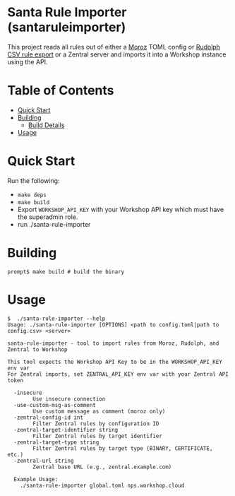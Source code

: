 # Santa Rule Importer (santaruleimporter)

This project reads all rules out of either a
[Moroz](https://github.com/groob/moroz) TOML config or
[Rudolph](https://github.com/airbnb/rudolph/tree/master) [CSV rule
export](https://github.com/airbnb/rudolph/blob/master/docs/rules.md#importing-or-exporting-rules)
or a Zentral server and imports it into a Workshop instance using the API.

# Table of Contents

- [Quick Start](#quick-start)
- [Building](#building)
	- [Build Details](#build-details)
- [Usage](#usage)

# Quick Start

Run the following:
- `make deps`
- `make build`
- Export `WORKSHOP_API_KEY` with your Workshop API key which must have the superadmin role.
- run ./santa-rule-importer

# Building

```
prompt$ make build # build the binary
```

# Usage

```
$  ./santa-rule-importer --help
Usage: ./santa-rule-importer [OPTIONS] <path to config.toml|path to config.csv> <server>

santa-rule-importer - tool to import rules from Moroz, Rudolph, and Zentral to Workshop

This tool expects the Workshop API Key to be in the WORKSHOP_API_KEY env var
For Zentral imports, set ZENTRAL_API_KEY env var with your Zentral API token

  -insecure
    	Use insecure connection
  -use-custom-msg-as-comment
    	Use custom message as comment (moroz only)
  -zentral-config-id int
    	Filter Zentral rules by configuration ID
  -zentral-target-identifier string
    	Filter Zentral rules by target identifier
  -zentral-target-type string
    	Filter Zentral rules by target type (BINARY, CERTIFICATE, etc.)
  -zentral-url string
    	Zentral base URL (e.g., zentral.example.com)

  Example Usage:
	./santa-rule-importer global.toml nps.workshop.cloud
```
